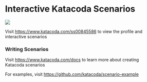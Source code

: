 # Interactive Katacoda Scenarios

[![](http://shields.katacoda.com/katacoda/ss00845586/count.svg)](https://www.katacoda.com/ss00845586 "Get your profile on Katacoda.com")

Visit https://www.katacoda.com/ss00845586 to view the profile and interactive scenarios

### Writing Scenarios
Visit https://www.katacoda.com/docs to learn more about creating Katacoda scenarios

For examples, visit https://github.com/katacoda/scenario-example
